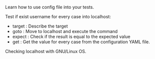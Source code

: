 
Learn how to use config file into your tests.

Test if exist username for every case into localhost:
* target : Describe the target
* goto   : Move to localhost and execute the command
* expect : Check if the result is equal to the expected value
* get    : Get the value for every case from the configuration YAML file.

Checking localhost with GNU/Linux OS.
